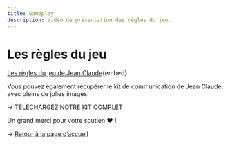 ```yaml
---
title: Gameplay
description: Vidéo de présentation des règles du jeu.
---
```

# Les règles du jeu

[Les règles du jeu de Jean Claude](https://www.youtube.com/watch?v=lp9ch3YPeWo){embed}

Vous pouvez également récupérer le kit de communication de Jean Claude, avec pleins de jolies images.

→ [TÉLÉCHARGEZ NOTRE KIT COMPLET](https://drive.google.com/drive/folders/1NWug6aFzxS2byOhyir0ZNMC5sr46VlWW?usp=sharing)

Un grand merci pour votre soutien ❤️ !

→ [Retour à la page d’accueil](/)
